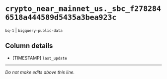 # `crypto_near_mainnet_us._sbc_f2782846518a444589d5435a3bea923c`
`bq-1` | `bigquery-public-data`

## Column details
* [TIMESTAMP] `last_update`

-------------------------------------------------------------------------------
*Do not make edits above this line.*
